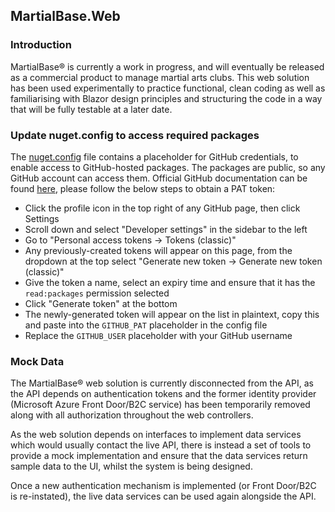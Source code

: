## MartialBase.Web

### Introduction
MartialBase® is currently a work in progress, and will eventually be released as a commercial product to manage martial arts clubs. This web solution has been used experimentally to practice functional, clean coding as well as familiarising with Blazor design principles and structuring the code in a way that will be fully testable at a later date.

### Update nuget.config to access required packages
The [nuget.config](https://github.com/ataraxia89/MartialBase.Web/blob/main/nuget.config) file contains a placeholder for GitHub credentials, to enable access to GitHub-hosted packages. The packages are public, so any GitHub account can access them. Official GitHub documentation can be found [here](https://docs.github.com/en/authentication/keeping-your-account-and-data-secure/managing-your-personal-access-tokens), please follow the below steps to obtain a PAT token:

- Click the profile icon in the top right of any GitHub page, then click Settings
- Scroll down and select "Developer settings" in the sidebar to the left
- Go to "Personal access tokens -> Tokens (classic)"
- Any previously-created tokens will appear on this page, from the dropdown at the top select "Generate new token -> Generate new token (classic)"
- Give the token a name, select an expiry time and ensure that it has the `read:packages` permission selected
- Click "Generate token" at the bottom
- The newly-generated token will appear on the list in plaintext, copy this and paste into the `GITHUB_PAT` placeholder in the config file
- Replace the `GITHUB_USER` placeholder with your GitHub username

### Mock Data
The MartialBase® web solution is currently disconnected from the API, as the API depends on authentication tokens and the former identity provider (Microsoft Azure Front Door/B2C service) has been temporarily removed along with all authorization throughout the web controllers.

As the web solution depends on interfaces to implement data services which would usually contact the live API, there is instead a set of tools to provide a mock implementation and ensure that the data services return sample data to the UI, whilst the system is being designed.

Once a new authentication mechanism is implemented (or Front Door/B2C is re-instated), the live data services can be used again alongside the API.